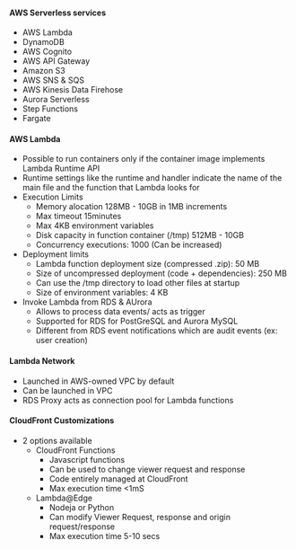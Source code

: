 #### AWS Serverless services
- AWS Lambda 
- DynamoDB 
- AWS Cognito 
- AWS API Gateway
- Amazon S3 
- AWS SNS & SQS 
- AWS Kinesis Data Firehose 
- Aurora Serverless 
- Step Functions 
- Fargate

#### AWS Lambda 
- Possible to run containers only if the container image implements Lambda Runtime API
- Runtime settings like the runtime and handler indicate the name of the main file and the function that Lambda looks for
- Execution Limits
  - Memory alocation 128MB - 10GB in 1MB increments
  - Max timeout 15minutes
  - Max 4KB environment variables
  - Disk capacity in function container (/tmp) 512MB - 10GB
  - Concurrency executions: 1000 (Can be increased)
- Deployment limits
  - Lambda function deployment size (compressed .zip): 50 MB
  - Size of uncompressed deployment (code + dependencies): 250 MB
  - Can use the /tmp directory to load other files at startup
  - Size of environment variables: 4 KB 
- Invoke Lambda from RDS & AUrora
  - Allows to process data events/ acts as trigger
  - Supported for RDS for PostGreSQL and Aurora MySQL
  - Different from RDS event notifications which are audit events (ex: user creation) 

#### Lambda Network
- Launched in AWS-owned VPC by default
- Can be launched in VPC
- RDS Proxy acts as connection pool for Lambda functions


#### CloudFront Customizations
- 2 options available
  - CloudFront Functions
    - Javascript functions
    - Can be used to change viewer request and response
    - Code entirely managed at CloudFront
    - Max execution time <1mS
  - Lambda@Edge
    - Nodeja or Python
    - Can modify Viewer Request, response and origin request/response 
    - Max execution time 5-10 secs
